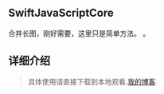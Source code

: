 ## SwiftJavaScriptCore
合并长图，刚好需要，这里只是简单方法。
。


## 详细介绍

> 具体使用请直接下载到本地观看.[我的博客](https://www.jianshu.com/u/50bd017bb4ba)






